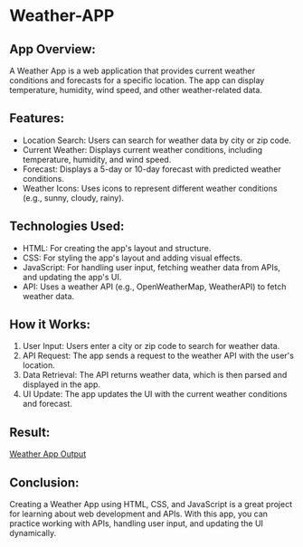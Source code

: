 # Weather-APP
## App Overview:

A Weather App is a web application that provides current weather conditions and forecasts for a specific location. The app can display temperature, humidity, wind speed, and other weather-related data.

## Features:

- Location Search: Users can search for weather data by city or zip code.
- Current Weather: Displays current weather conditions, including temperature, humidity, and wind speed.
- Forecast: Displays a 5-day or 10-day forecast with predicted weather conditions.
- Weather Icons: Uses icons to represent different weather conditions (e.g., sunny, cloudy, rainy).

## Technologies Used:

- HTML: For creating the app's layout and structure.
- CSS: For styling the app's layout and adding visual effects.
- JavaScript: For handling user input, fetching weather data from APIs, and updating the app's UI.
- API: Uses a weather API (e.g., OpenWeatherMap, WeatherAPI) to fetch weather data.

## How it Works:

1. User Input: Users enter a city or zip code to search for weather data.
2. API Request: The app sends a request to the weather API with the user's location.
3. Data Retrieval: The API returns weather data, which is then parsed and displayed in the app.
4. UI Update: The app updates the UI with the current weather conditions and forecast.

## Result:
<a href="https://github.com/LalithaPoojitha/Weather-APP/blob/main/Screenshot%202025-06-07%20013945.png"> Weather App Output </a>

## Conclusion:

Creating a Weather App using HTML, CSS, and JavaScript is a great project for learning about web development and APIs. With this app, you can practice working with APIs, handling user input, and updating the UI dynamically.
